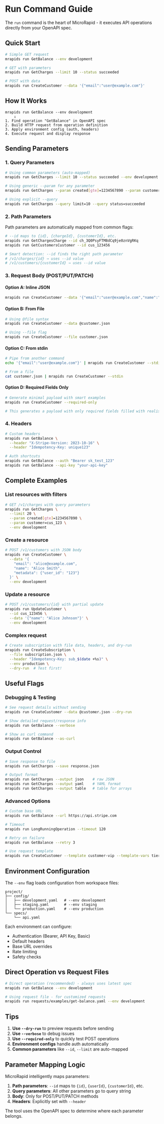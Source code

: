 # Run Command Guide

The `run` command is the heart of MicroRapid - it executes API operations directly from your OpenAPI spec.

## Quick Start

```bash
# Simple GET request
mrapids run GetBalance --env development

# GET with parameters
mrapids run GetCharges --limit 10 --status succeeded

# POST with data
mrapids run CreateCustomer --data '{"email":"user@example.com"}'
```

## How It Works

```
mrapids run GetBalance --env development
    ↓
1. Find operation "GetBalance" in OpenAPI spec
2. Build HTTP request from operation definition
3. Apply environment config (auth, headers)
4. Execute request and display response
```

## Sending Parameters

### 1. Query Parameters

```bash
# Using common parameters (auto-mapped)
mrapids run GetCharges --limit 10 --status succeeded --env development

# Using generic --param for any parameter
mrapids run GetCharges --param created[gte]=1234567890 --param customer=cus_123

# Using explicit --query
mrapids run GetCharges --query limit=10 --query status=succeeded
```

### 2. Path Parameters

Path parameters are automatically mapped from common flags:

```bash
# --id maps to {id}, {chargeId}, {customerId}, etc.
mrapids run GetChargesCharge --id ch_3Q0PsyFTM8dCq9je0znVgRKq
mrapids run GetCustomersCustomer --id cus_123456

# Smart detection: --id finds the right path parameter
# /v1/charges/{id} → uses --id value
# /v1/customers/{customerId} → uses --id value
```

### 3. Request Body (POST/PUT/PATCH)

#### Option A: Inline JSON
```bash
mrapids run CreateCustomer --data '{"email":"user@example.com","name":"John Doe"}'
```

#### Option B: From File
```bash
# Using @file syntax
mrapids run CreateCustomer --data @customer.json

# Using --file flag
mrapids run CreateCustomer --file customer.json
```

#### Option C: From stdin
```bash
# Pipe from another command
echo '{"email":"user@example.com"}' | mrapids run CreateCustomer --stdin

# From a file
cat customer.json | mrapids run CreateCustomer --stdin
```

#### Option D: Required Fields Only
```bash
# Generate minimal payload with smart examples
mrapids run CreateCustomer --required-only

# This generates a payload with only required fields filled with realistic data
```

### 4. Headers

```bash
# Custom headers
mrapids run GetBalance \
  --header "X-Stripe-Version: 2023-10-16" \
  --header "Idempotency-Key: unique123"

# Auth shortcuts
mrapids run GetBalance --auth "Bearer sk_test_123" 
mrapids run GetBalance --api-key "your-api-key"
```

## Complete Examples

### List resources with filters
```bash
# GET /v1/charges with query parameters
mrapids run GetCharges \
  --limit 20 \
  --param created[gte]=1234567890 \
  --param customer=cus_123 \
  --env development
```

### Create a resource
```bash
# POST /v1/customers with JSON body
mrapids run CreateCustomer \
  --data '{
    "email": "alice@example.com",
    "name": "Alice Smith",
    "metadata": {"user_id": "123"}
  }' \
  --env development
```

### Update a resource
```bash
# POST /v1/customers/{id} with partial update
mrapids run UpdateCustomer \
  --id cus_123456 \
  --data '{"name": "Alice Johnson"}' \
  --env development
```

### Complex request
```bash
# Create subscription with file data, headers, and dry-run
mrapids run CreateSubscription \
  --file subscription.json \
  --header "Idempotency-Key: sub_$(date +%s)" \
  --env production \
  --dry-run  # Test first!
```

## Useful Flags

### Debugging & Testing
```bash
# See request details without sending
mrapids run CreateCustomer --data @customer.json --dry-run

# Show detailed request/response info
mrapids run GetBalance --verbose

# Show as curl command
mrapids run GetBalance --as-curl
```

### Output Control
```bash
# Save response to file
mrapids run GetCharges --save response.json

# Output format
mrapids run GetCharges --output json    # raw JSON
mrapids run GetCharges --output yaml    # YAML format
mrapids run GetCharges --output table   # table for arrays
```

### Advanced Options
```bash
# Custom base URL
mrapids run GetBalance --url https://api.stripe.com

# Timeout
mrapids run LongRunningOperation --timeout 120

# Retry on failure
mrapids run GetBalance --retry 3

# Use request template
mrapids run CreateCustomer --template customer-vip --template-vars tier=gold
```

## Environment Configuration

The `--env` flag loads configuration from workspace files:

```
project/
├── config/
│   ├── development.yaml   # --env development
│   ├── staging.yaml       # --env staging
│   └── production.yaml    # --env production
└── specs/
    └── api.yaml
```

Each environment can configure:
- Authentication (Bearer, API Key, Basic)
- Default headers
- Base URL overrides
- Rate limiting
- Safety checks

## Direct Operation vs Request Files

```bash
# Direct operation (recommended) - always uses latest spec
mrapids run GetBalance --env development

# Using request file - for customized requests
mrapids run requests/examples/get-balance.yaml --env development
```

## Tips

1. **Use `--dry-run`** to preview requests before sending
2. **Use `--verbose`** to debug issues
3. **Use `--required-only`** to quickly test POST operations
4. **Environment configs** handle auth automatically
5. **Common parameters** like `--id`, `--limit` are auto-mapped

## Parameter Mapping Logic

MicroRapid intelligently maps parameters:

1. **Path parameters**: `--id` maps to `{id}`, `{userId}`, `{customerId}`, etc.
2. **Query parameters**: All other parameters go to query string
3. **Body**: Only for POST/PUT/PATCH methods
4. **Headers**: Explicitly set with `--header`

The tool uses the OpenAPI spec to determine where each parameter belongs.